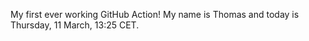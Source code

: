 My first ever working GitHub Action!
My name is Thomas and today is Thursday, 11 March, 13:25 CET. 
